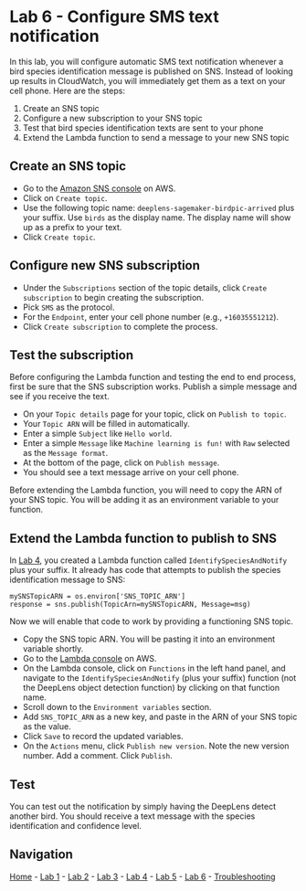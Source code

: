 # Lab 6 - Configure SMS text notification

In this lab, you will configure automatic SMS text notification whenever a bird species identification message is published on SNS.  Instead of looking up results in CloudWatch, you will immediately get them as a text on your cell phone.  Here are the steps:

1. Create an SNS topic
2. Configure a new subscription to your SNS topic
3. Test that bird species identification texts are sent to your phone
4. Extend the Lambda function to send a message to your new SNS topic

## Create an SNS topic

* Go to the [Amazon SNS console](https://console.aws.amazon.com/sns) on AWS.  
* Click on `Create topic`.
* Use the following topic name: `deeplens-sagemaker-birdpic-arrived` plus your suffix.  Use `birds` as the display name.  The display name will show up as a prefix to your text.
* Click `Create topic`.

## Configure new SNS subscription

* Under the `Subscriptions` section of the topic details, click `Create subscription` to begin creating the subscription.
* Pick `SMS` as the protocol.
* For the `Endpoint`, enter your cell phone number (e.g., `+16035551212`).
* Click `Create subscription` to complete the process.

## Test the subscription

Before configuring the Lambda function and testing the end to end process, first be sure that the SNS subscription works.  Publish a simple message and see if you receive the text.

* On your `Topic details` page for your topic, click on `Publish to topic`.
* Your `Topic ARN` will be filled in automatically.
* Enter a simple `Subject` like `Hello world`.
* Enter a simple `Message` like `Machine learning is fun!` with `Raw` selected as the `Message format`.
* At the bottom of the page, click on `Publish message`.
* You should see a text message arrive on your cell phone.

Before extending the Lambda function, you will need to copy the ARN of your SNS topic.  You will be adding it as an environment variable to your function.

## Extend the Lambda function to publish to SNS

In [Lab 4](lab4-trigger-inference-from-s3.md), you created a Lambda function called `IdentifySpeciesAndNotify` plus your suffix.  It already has code that attempts to publish the species identification message to SNS:

```
mySNSTopicARN = os.environ['SNS_TOPIC_ARN']
response = sns.publish(TopicArn=mySNSTopicARN, Message=msg)
```

Now we will enable that code to work by providing a functioning SNS topic.

* Copy the SNS topic ARN.  You will be pasting it into an environment variable shortly.
* Go to the [Lambda console](https://console.aws.amazon.com/lambda/) on AWS.
* On the Lambda console, click on `Functions` in the left hand panel, and navigate to the `IdentifySpeciesAndNotify` (plus your suffix) function (not the DeepLens object detection function) by clicking on that function name.
* Scroll down to the `Environment variables` section.
* Add `SNS_TOPIC_ARN` as a new key, and paste in the ARN of your SNS topic as the value.
* Click `Save` to record the updated variables.
* On the `Actions` menu, click `Publish new version`. Note the new version number.  Add a comment. Click `Publish`.

## Test

You can test out the notification by simply having the DeepLens detect another bird.  You should receive a text message with the species identification and confidence level.

## Navigation

[Home](../README.md) - [Lab 1](lab1-image-prep.md) - [Lab 2](lab2-train-model.md) - [Lab 3](lab3-host-model.md) - [Lab 4](lab4-trigger-inference-from-s3.md) - [Lab 5](lab5-deeplens-detect-and-classify.md) - [Lab 6](lab6-text-notification.md) - [Troubleshooting](troubleshooting.md)
